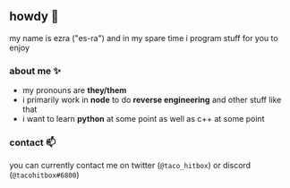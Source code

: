 ## howdy 👋
my name is ezra ("es-ra") and in my spare time i program stuff for you to enjoy 

### about me ✨
- my pronouns are **they/them**
- i primarily work in **node** to do **reverse engineering** and other stuff like that
- i want to learn **python** at some point as well as c++ at some point

### contact 📫
you can currently contact me on twitter (``@taco_hitbox``) or discord (``@tacohitbox#6800``)